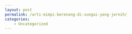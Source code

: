 ```yaml
---
layout: post
permalink: /arti-mimpi-berenang-di-sungai-yang-jernih/
categories:
    - Uncategorized
---
```



